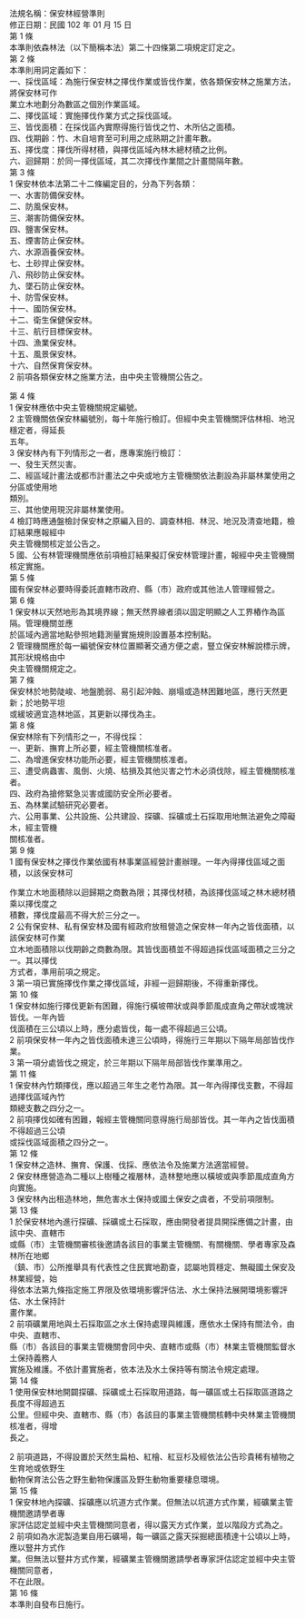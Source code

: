 法規名稱：保安林經營準則  
修正日期：民國 102 年 01 月 15 日  
第 1 條  
本準則依森林法（以下簡稱本法）第二十四條第二項規定訂定之。  
第 2 條  
本準則用詞定義如下：  
一、採伐區域：為施行保安林之擇伐作業或皆伐作業，依各類保安林之施業方法，將保安林可作  
業立木地劃分為數區之個別作業區域。  
二、擇伐區域：實施擇伐作業方式之採伐區域。  
三、皆伐面積：在採伐區內實際得施行皆伐之竹、木所佔之面積。  
四、伐期齡：竹、木自培育至可利用之成熟期之計畫年數。  
五、擇伐度：擇伐所得材積，與擇伐區域內林木總材積之比例。  
六、迴歸期：於同一擇伐區域，其二次擇伐作業間之計畫間隔年數。  
第 3 條  
1 保安林依本法第二十二條編定目的，分為下列各類：  
一、水害防備保安林。  
二、防風保安林。  
三、潮害防備保安林。  
四、鹽害保安林。  
五、煙害防止保安林。  
六、水源涵養保安林。  
七、土砂捍止保安林。  
八、飛砂防止保安林。  
九、墜石防止保安林。  
十、防雪保安林。  
十一、國防保安林。  
十二、衛生保健保安林。  
十三、航行目標保安林。  
十四、漁業保安林。  
十五、風景保安林。  
十六、自然保育保安林。  
2 前項各類保安林之施業方法，由中央主管機關公告之。  


第 4 條  
1 保安林應依中央主管機關規定編號。  
2 主管機關依保安林編號別，每十年施行檢訂。但經中央主管機關評估林相、地況穩定者，得延長  
五年。  
3 保安林內有下列情形之一者，應專案施行檢訂：  
一、發生天然災害。  
二、經區域計畫法或都市計畫法之中央或地方主管機關依法劃設為非屬林業使用之分區或使用地  
類別。  
三、其他使用現況非屬林業使用。  
4 檢訂時應通盤檢討保安林之原編入目的、調查林相、林況、地況及清查地籍，檢訂結果應報經中  
央主管機關核定並公告之。  
5 國、公有林管理機關應依前項檢訂結果擬訂保安林管理計畫，報經中央主管機關核定實施。  
第 5 條  
國有保安林必要時得委託直轄市政府、縣（市）政府或其他法人管理經營之。  
第 6 條  
1 保安林以天然地形為其境界線；無天然界線者須以固定明顯之人工界樁作為區隔。管理機關並應  
於區域內適當地點參照地籍測量實施規則設置基本控制點。  
2 管理機關應於每一編號保安林位置顯著交通方便之處，豎立保安林解說標示牌，其形狀規格由中  
央主管機關規定之。  
第 7 條  
保安林於地勢陡峻、地盤脆弱、易引起沖蝕、崩塌或造林困難地區，應行天然更新；於地勢平坦  
或緩坡適宜造林地區，其更新以擇伐為主。  
第 8 條  
保安林除有下列情形之一，不得伐採：  
一、更新、撫育上所必要，經主管機關核准者。  
二、為增進保安林功能所必要，經主管機關核准者。  
三、遭受病蟲害、風倒、火燒、枯損及其他災害之竹木必須伐除，經主管機關核准者。  
四、政府為搶修緊急災害或國防安全所必要者。  
五、為林業試驗研究必要者。  
六、公用事業、公共設施、公共建設、探礦、採礦或土石採取用地無法避免之障礙木，經主管機  
關核准者。  
第 9 條  
1 國有保安林之擇伐作業依國有林事業區經營計畫辦理。一年內得擇伐區域之面積，以該保安林可  


作業立木地面積除以迴歸期之商數為限；其擇伐材積，為該擇伐區域之林木總材積乘以擇伐度之  
積數，擇伐度最高不得大於三分之一。  
2 公有保安林、私有保安林及國有經政府放租營造之保安林一年內之皆伐面積，以該保安林可作業  
立木地面積除以伐期齡之商數為限。其皆伐面積並不得超過採伐區域面積之三分之一。其以擇伐  
方式者，準用前項之規定。  
3 第一項已實施擇伐作業之擇伐區域，非經一迴歸期後，不得重新擇伐。  
第 10 條  
1 保安林如施行擇伐更新有困難，得施行橫坡帶狀或與季節風成直角之帶狀或塊狀皆伐。一年內皆  
伐面積在三公頃以上時，應分處皆伐，每一處不得超過三公頃。  
2 前項保安林一年內之皆伐面積未達三公頃時，得施行三年期以下隔年局部皆伐作業。  
3 第一項分處皆伐之規定，於三年期以下隔年局部皆伐作業準用之。  
第 11 條  
1 保安林內竹類擇伐，應以超過三年生之老竹為限。其一年內得擇伐支數，不得超過擇伐區域內竹  
類總支數之四分之一。  
2 前項擇伐如確有困難，報經主管機關同意得施行局部皆伐。其一年內之皆伐面積不得超過三公頃  
或採伐區域面積之四分之一。  
第 12 條  
1 保安林之造林、撫育、保護、伐採、應依法令及施業方法適當經營。  
2 保安林應營造為二種以上樹種之複層林，造林整地應以橫坡或與季節風成直角方向實施。  
3 保安林內出租造林地，無危害水土保持或國土保安之虞者，不受前項限制。  
第 13 條  
1 於保安林地內進行探礦、採礦或土石採取，應由開發者提具開採應備之計畫，由該中央、直轄市  
或縣（市）主管機關審核後邀請各該目的事業主管機關、有關機關、學者專家及森林所在地鄉  
（鎮、市）公所推舉具有代表性之住民實地勘查，認屬地質穩定、無礙國土保安及林業經營，始  
得依本法第九條指定施工界限及依環境影響評估法、水土保持法展開環境影響評估、水土保持計  
畫作業。  
2 前項礦業用地與土石採取區之水土保持處理與維護，應依水土保持有關法令，由中央、直轄市、  
縣（市）各該目的事業主管機關會同中央、直轄市或縣（市）林業主管機關監督水土保持義務人  
實施及維護。不依計畫實施者，依本法及水土保持等有關法令規定處理。  
第 14 條  
1 使用保安林地開闢探礦、採礦或土石採取用道路，每一礦區或土石採取區道路之長度不得超過五  
公里。但經中央、直轄市、縣（市）各該目的事業主管機關核轉中央林業主管機關核准者，得增  
長之。  


2 前項道路，不得設置於天然生扁柏、紅檜、紅豆杉及經依法公告珍貴稀有植物之生育地或依野生  
動物保育法公告之野生動物保護區及野生動物重要棲息環境。  
第 15 條  
1 保安林地內探礦、採礦應以坑道方式作業。但無法以坑道方式作業，經礦業主管機關邀請學者專  
家評估認定並經中央主管機關同意者，得以露天方式作業，並以階段方式為之。  
2 前項如為水泥製造業自用石礦場，每一礦區之露天採掘總面積達十公頃以上時，應以豎井方式作  
業。但無法以豎井方式作業，經礦業主管機關邀請學者專家評估認定並經中央主管機關同意者，  
不在此限。  
第 16 條  
本準則自發布日施行。  


